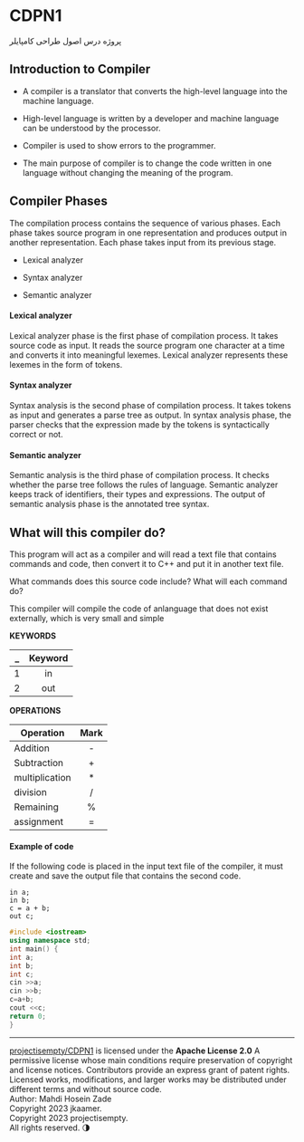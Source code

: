 # CDPN1
پروژه درس اصول طراحی کامپایلر

## Introduction to Compiler

* A compiler is a translator that converts the high-level language into the machine language.
- High-level language is written by a developer and machine language can be understood by the processor.
+ Compiler is used to show errors to the programmer.
* The main purpose of compiler is to change the code written in one language without changing the meaning of the program.

## Compiler Phases

The compilation process contains the sequence of various phases. Each phase takes source program in one representation 
and produces output in another representation. Each phase takes input from its previous stage. 

* Lexical analyzer 
- Syntax analyzer 
+ Semantic analyzer 

#### Lexical analyzer
Lexical analyzer phase is the first phase of compilation process. It takes source code as input. It reads the source program 
one character at a time and converts it into meaningful lexemes. Lexical analyzer represents these lexemes in the form of tokens.

#### Syntax analyzer
Syntax analysis is the second phase of compilation process. It takes tokens as input and generates a parse tree as output. 
In syntax analysis phase, the parser checks that the expression made by the tokens is syntactically correct or not.

#### Semantic analyzer
Semantic analysis is the third phase of compilation process. It checks whether the parse tree follows the rules of language. 
Semantic analyzer keeps track of identifiers, their types and expressions. The output of semantic analysis phase is the annotated tree syntax.

## What will this compiler do?
This program will act as a compiler and will read a text file that contains commands and code, then convert it to C++ and put it in another text file.

What commands does this source code include? 
What will each command do?

This compiler will compile the code of anlanguage that does not exist externally, which is very small and simple
 
**KEYWORDS** 

| _                | Keyword       |
| ---------------- |:-------------:|
| 1                | in            |
| 2                | out           |
 
**OPERATIONS** 

| Operation        | Mark          |
| ---------------- |:-------------:|
| Addition         | -             |
| Subtraction      | +             |
| multiplication   | *             |
| division         | /             |
| Remaining        | %             |
| assignment       | =             |
 
#### Example of code
If the following code is placed in the input text file of the compiler, 
it must create and save the output file that contains the second code. 

```
in a;
in b;
c = a + b;
out c;
```

```C++
#include <iostream>
using namespace std;
int main() {
int a;
int b;
int c;
cin >>a;
cin >>b;
c=a+b;
cout <<c;
return 0;
}
```
***
[projectisempty/CDPN1](https://github.com/projectisempty/CDPN1) is licensed under the
**Apache License 2.0**
A permissive license whose main conditions require preservation of copyright and license notices. 
Contributors provide an express grant of patent rights. Licensed works, modifications, and larger works may be distributed 
under different terms and without source code. 
<br/>
Author: Mahdi Hosein Zade 
<br/>
Copyright 2023 jkaamer. 
<br/>
Copyright 2023 projectisempty. 
<br/>
All rights reserved. 
:last_quarter_moon: